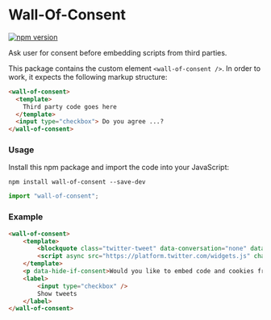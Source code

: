 # Wall-Of-Consent

[![npm version](https://badge.fury.io/js/wall-of-consent.svg)](https://badge.fury.io/js/wall-of-consent)

Ask user for consent before embedding scripts from third parties.

This package contains the custom element `<wall-of-consent />`. In order to work, it expects the following markup structure:

```html
<wall-of-consent>
  <template>
    Third party code goes here
  </template>
  <input type="checkbox"> Do you agree ...?
</wall-of-consent>    
```

### Usage

Install this npm package and import the code into your JavaScript:

```
npm install wall-of-consent --save-dev
```

```JavaScript
import "wall-of-consent";
```

### Example

```html
<wall-of-consent>
    <template>
        <blockquote class="twitter-tweet" data-conversation="none" data-lang="en" data-dnt="true"><p lang="en" dir="ltr">Doge spelled backwards is Egod</p>&mdash; Elon Musk (@elonmusk) <a href="https://twitter.com/elonmusk/status/1368058884837928970?ref_src=twsrc%5Etfw">March 6, 2021</a></blockquote>
        <script async src="https://platform.twitter.com/widgets.js" charset="utf-8"></script>
    </template>
    <p data-hide-if-consent>Would you like to embed code and cookies from twitter directly into this page?</p>
    <label>
        <input type="checkbox" />
        Show tweets
    </label>
</wall-of-consent>
```
